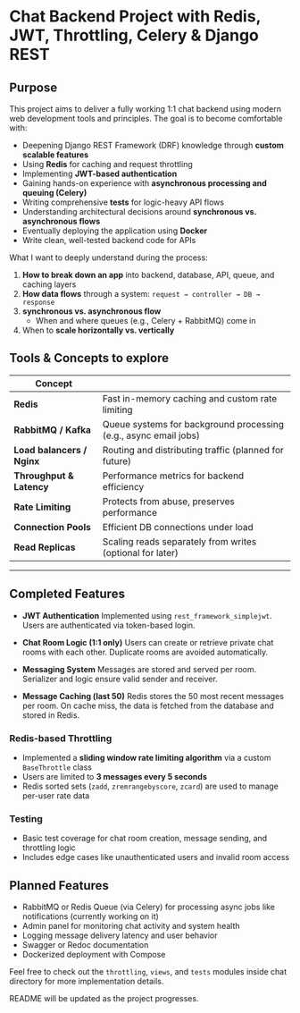 # Chat Backend Project with Redis, JWT, Throttling, Celery & Django REST

## Purpose

This project aims to deliver a fully working 1:1 chat backend using modern web development tools and principles. The goal is to become comfortable with:
- Deepening Django REST Framework (DRF) knowledge through **custom scalable features**
- Using **Redis** for caching and request throttling
- Implementing **JWT-based authentication**
- Gaining hands-on experience with **asynchronous processing and queuing (Celery)**
- Writing comprehensive **tests** for logic-heavy API flows
- Understanding architectural decisions around **synchronous vs. asynchronous flows**
- Eventually deploying the application using **Docker**
- Write clean, well-tested backend code for APIs

What I want to deeply understand during the process:
1. **How to break down an app** into backend, database, API, queue, and caching layers
2. **How data flows** through a system: `request → controller → DB → response`
3. **synchronous vs. asynchronous flow**
   - When and where queues (e.g., Celery + RabbitMQ) come in
4. When to **scale horizontally vs. vertically**

## Tools & Concepts to explore

| Concept                    |                                                      |
|---------------------------|----------------------------------------------------------------------|
| **Redis**                 | Fast in-memory caching and custom rate limiting                      |
| **RabbitMQ / Kafka**      | Queue systems for background processing (e.g., async email jobs)      |
| **Load balancers / Nginx**| Routing and distributing traffic (planned for future)                |
| **Throughput & Latency**  | Performance metrics for backend efficiency                          |
| **Rate Limiting**         | Protects from abuse, preserves performance                          |
| **Connection Pools**      | Efficient DB connections under load                                  |
| **Read Replicas**         | Scaling reads separately from writes (optional for later)            |

---

## Completed Features

- **JWT Authentication**
  Implemented using `rest_framework_simplejwt`. Users are authenticated via token-based login.

- **Chat Room Logic (1:1 only)**
  Users can create or retrieve private chat rooms with each other. Duplicate rooms are avoided automatically.

- **Messaging System**
    Messages are stored and served per room. Serializer and logic ensure valid sender and receiver.

- **Message Caching (last 50)**
  Redis stores the 50 most recent messages per room. On cache miss, the data is fetched from the database and stored in Redis.

### Redis-based Throttling

- Implemented a **sliding window rate limiting algorithm** via a custom `BaseThrottle` class
- Users are limited to **3 messages every 5 seconds**
- Redis sorted sets (`zadd`, `zremrangebyscore`, `zcard`) are used to manage per-user rate data

### Testing

- Basic test coverage for chat room creation, message sending, and throttling logic
- Includes edge cases like unauthenticated users and invalid room access

## Planned Features

- RabbitMQ or Redis Queue (via Celery) for processing async jobs like notifications (currently working on it)
- Admin panel for monitoring chat activity and system health
- Logging message delivery latency and user behavior
- Swagger or Redoc documentation
- Dockerized deployment with Compose

Feel free to check out the `throttling`, `views`, and `tests` modules inside chat directory for more implementation details.

README will be updated as the project progresses.
